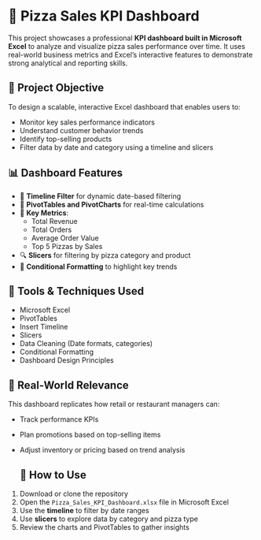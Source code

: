 # 🍕 Pizza Sales KPI Dashboard

This project showcases a professional **KPI dashboard built in Microsoft Excel** to analyze and visualize pizza sales performance over time. It uses real-world business metrics and Excel’s interactive features to demonstrate strong analytical and reporting skills.

## 🎯 Project Objective

To design a scalable, interactive Excel dashboard that enables users to:
- Monitor key sales performance indicators
- Understand customer behavior trends
- Identify top-selling products
- Filter data by date and category using a timeline and slicers

## 📊 Dashboard Features

- 📅 **Timeline Filter** for dynamic date-based filtering
- 📌 **PivotTables and PivotCharts** for real-time calculations
- 🎯 **Key Metrics**:
  - Total Revenue
  - Total Orders
  - Average Order Value
  - Top 5 Pizzas by Sales
- 🔍 **Slicers** for filtering by pizza category and product
- 🎨 **Conditional Formatting** to highlight key trends

## 🧰 Tools & Techniques Used

- Microsoft Excel
- PivotTables
- Insert Timeline
- Slicers
- Data Cleaning (Date formats, categories)
- Conditional Formatting
- Dashboard Design Principles

## 💼 Real-World Relevance

This dashboard replicates how retail or restaurant managers can:
- Track performance KPIs
- Plan promotions based on top-selling items
- Adjust inventory or pricing based on trend analysis

  ## 🚀 How to Use

1. Download or clone the repository
2. Open the `Pizza_Sales_KPI_Dashboard.xlsx` file in Microsoft Excel
3. Use the **timeline** to filter by date ranges
4. Use **slicers** to explore data by category and pizza type
5. Review the charts and PivotTables to gather insights
